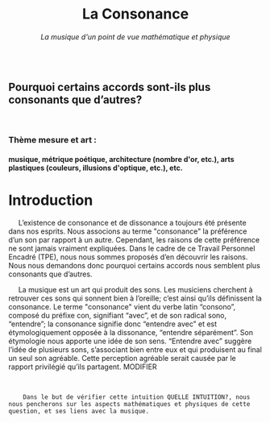 <center>
<h1>La Consonance</h1>




<h6>La musique d'un point de vue mathématique et physique</h6>
</center>




<p>
&nbsp;
</p>

<h2>
Pourquoi certains accords sont-ils plus consonants que d’autres?
</h2>

<p>
&nbsp;
</p>


<h3>Thème mesure et art :</h3>

<h4>musique, métrique poétique, architecture (nombre d'or, etc.), arts plastiques (couleurs, illusions d'optique, etc.), etc.</h4>

<h1>Introduction</h1>

<p>&nbsp;&nbsp;&nbsp;&nbsp;
    L’existence de consonance et de dissonance a toujours été présente dans nos esprits. Nous associons au terme "consonance" la préférence d’un son par rapport à un autre. 
    Cependant, les raisons de cette préférence ne sont jamais vraiment expliquées. Dans le cadre de ce Travail Personnel Encadré (TPE), nous nous sommes proposés d’en découvrir les raisons. Nous nous demandons donc pourquoi certains accords nous semblent plus consonants que d’autres.
</p>
<p>&nbsp;&nbsp;&nbsp;&nbsp;
	La musique est un art qui produit des sons. Les musiciens cherchent à retrouver ces sons qui sonnent bien à l’oreille; c’est ainsi qu’ils définissent la consonance. Le terme "consonance" vient du verbe latin “consono”, composé du préfixe con, signifiant “avec”, et de son radical sono, “entendre”; la consonance signifie donc “entendre avec” et est étymologiquement opposée à la dissonance, “entendre séparément”. Son étymologie nous apporte une idée de son sens. “Entendre avec” suggère l’idée de plusieurs sons, s’associant bien entre eux et qui produisent au final un seul son agréable. Cette perception agréable serait causée par le rapport privilégié qu’ils partagent. MODIFIER
</p>
<p>&nbsp;&nbsp;&nbsp;&nbsp;
	
		Dans le but de vérifier cette intuition QUELLE INTUITION?, nous nous pencherons sur les aspects mathématiques et physiques de cette question, et ses liens avec la musique.
	
</p>
